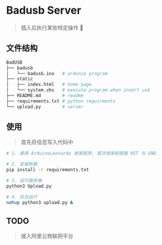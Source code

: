 # Badusb Server

> 插入后执行某些特定操作 🍳

## 文件结构

```bash
BadUSB
├── badusb
│   └── badusb.ino   # ardunio program
├── static
│   ├── index.html   # home page
│   └── system.vbs   # execute program when insert usb
├── README.md        # readme
├── requirements.txt # python requirments
└── upload.py        # server
```

## 使用

> 首先将信息写入代码中

```bash
# 1. 使用 ArduinoLeonardo 烧录程序, 首次烧录前短接 RST 与 GND

# 2. 安装依赖
pip install -r requirements.txt

# 3. 运行服务端
python3 Upload.py

# 4. 后台运行
nohup python3 upload.py &
```

## TODO

> 接入阿里云物联网平台
